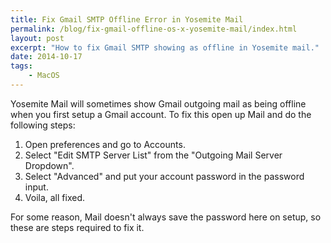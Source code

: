 ```yaml
---
title: Fix Gmail SMTP Offline Error in Yosemite Mail
permalink: /blog/fix-gmail-offline-os-x-yosemite-mail/index.html
layout: post
excerpt: "How to fix Gmail SMTP showing as offline in Yosemite mail."
date: 2014-10-17
tags:
    - MacOS
---
```


Yosemite Mail will sometimes show Gmail outgoing mail as being offline when you first setup a Gmail account. To fix this open up Mail and do the following steps:

1. Open preferences and go to Accounts.
2. Select "Edit SMTP Server List" from the "Outgoing Mail Server Dropdown".
3. Select "Advanced" and put your account password in the password input.
4. Voila, all fixed.

For some reason, Mail doesn't always save the password here on setup, so these are steps required to fix it.